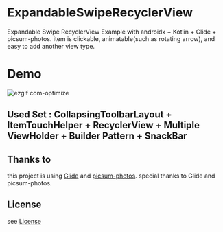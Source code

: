 # ExpandableSwipeRecyclerView
Expandable Swipe RecyclerView Example with androidx + Kotlin + Glide + picsum-photos.
item is clickable, animatable(such as rotating arrow), and easy to add another view type.

# Demo
![ezgif com-optimize](https://user-images.githubusercontent.com/25246960/57187930-60d28200-6f31-11e9-9523-6e3c792f7869.gif)

## Used Set : CollapsingToolbarLayout + ItemTouchHelper + RecyclerView + Multiple ViewHolder + Builder Pattern + SnackBar

## Thanks to
this project is using [Glide][1] and [picsum-photos][2].
special thanks to Glide and picsum-photos.


## License
see [License][3]


[1]: https://github.com/bumptech/glide/
[2]: https://github.com/DMarby/picsum-photos/
[3]: https://github.com/hyunstyle/ExpandableSwipeRecyclerView/blob/master/LICENSE

